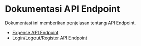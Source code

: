 # Dokumentasi API Endpoint

Dokumentasi ini memberikan penjelasan tentang API Endpoint.

- [Expense API Endpoint](docs/api/endpoint-expense.md)
- [Login/Logout/Register API Endpoint](docs/api/endpoint-user.md)
